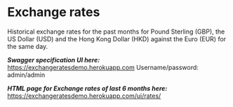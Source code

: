 # Exchange rates
Historical exchange rates for the past months for Pound Sterling (GBP), the US Dollar (USD) and the Hong Kong Dollar (HKD) against the Euro (EUR) for the same day.

_**Swagger specification UI here:**_
https://exchangeratesdemo.herokuapp.com
Username/password: admin/admin

_**HTML page for Exchange rates of last 6 months here:**_
https://exchangeratesdemo.herokuapp.com/ui/rates/
